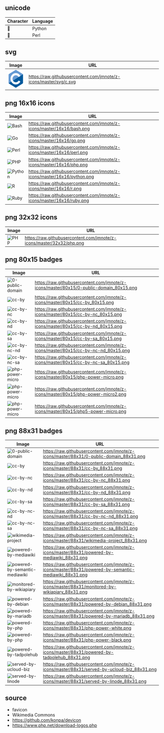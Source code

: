 ## unicode
Character | Language
--------- | --------
🐍 | Python
🐫 | Perl

## svg
Image | URL
----- | ---
<img src="./svg/c.svg" height="60"> | https://raw.githubusercontent.com/jmnote/z-icons/master/svg/c.svg

## png 16x16 icons
Image | URL
----- | ---
![Bash](https://raw.githubusercontent.com/jmnote/z-icons/master/16x16/bash.png)     | https://raw.githubusercontent.com/jmnote/z-icons/master/16x16/bash.png
![Go](https://raw.githubusercontent.com/jmnote/z-icons/master/16x16/go.png)         | https://raw.githubusercontent.com/jmnote/z-icons/master/16x16/go.png
![Perl](https://raw.githubusercontent.com/jmnote/z-icons/master/16x16/perl.png)     | https://raw.githubusercontent.com/jmnote/z-icons/master/16x16/perl.png
![PHP](https://raw.githubusercontent.com/jmnote/z-icons/master/16x16/php.png)       | https://raw.githubusercontent.com/jmnote/z-icons/master/16x16/php.png
![Python](https://raw.githubusercontent.com/jmnote/z-icons/master/16x16/python.png) | https://raw.githubusercontent.com/jmnote/z-icons/master/16x16/python.png
![R](https://raw.githubusercontent.com/jmnote/z-icons/master/16x16/r.png)           | https://raw.githubusercontent.com/jmnote/z-icons/master/16x16/r.png
![Ruby](https://raw.githubusercontent.com/jmnote/z-icons/master/16x16/ruby.png)     | https://raw.githubusercontent.com/jmnote/z-icons/master/16x16/ruby.png

## png 32x32 icons
Image | URL
----- | ---
![PHP](https://raw.githubusercontent.com/jmnote/z-icons/master/32x32/php.png)       | https://raw.githubusercontent.com/jmnote/z-icons/master/32x32/php.png

## png 80x15 badges
Image | URL
--- | ---
![0-public-domain](https://raw.githubusercontent.com/jmnote/z-icons/master/80x15/0-public-domain_80x15.png) | https://raw.githubusercontent.com/jmnote/z-icons/master/80x15/0-public-domain_80x15.png
![cc-by](https://raw.githubusercontent.com/jmnote/z-icons/master/80x15/cc-by_80x15.png) | https://raw.githubusercontent.com/jmnote/z-icons/master/80x15/cc-by_80x15.png
![cc-by-nc](https://raw.githubusercontent.com/jmnote/z-icons/master/80x15/cc-by-nc_80x15.png) | https://raw.githubusercontent.com/jmnote/z-icons/master/80x15/cc-by-nc_80x15.png
![cc-by-nd](https://raw.githubusercontent.com/jmnote/z-icons/master/80x15/cc-by-nd_80x15.png) | https://raw.githubusercontent.com/jmnote/z-icons/master/80x15/cc-by-nd_80x15.png
![cc-by-sa](https://raw.githubusercontent.com/jmnote/z-icons/master/80x15/cc-by-sa_80x15.png) | https://raw.githubusercontent.com/jmnote/z-icons/master/80x15/cc-by-sa_80x15.png
![cc-by-nc-nd](https://raw.githubusercontent.com/jmnote/z-icons/master/80x15/cc-by-nc-nd_80x15.png) | https://raw.githubusercontent.com/jmnote/z-icons/master/80x15/cc-by-nc-nd_80x15.png
![cc-by-nc-sa](https://raw.githubusercontent.com/jmnote/z-icons/master/80x15/cc-by-nc-sa_80x15.png) | https://raw.githubusercontent.com/jmnote/z-icons/master/80x15/cc-by-nc-sa_80x15.png   
![php-power-micro](https://raw.githubusercontent.com/jmnote/z-icons/master/80x15/php-power-micro.png) | https://raw.githubusercontent.com/jmnote/z-icons/master/80x15/php-power-micro.png
![php-power-micro](https://raw.githubusercontent.com/jmnote/z-icons/master/80x15/php-power-micro2.png) | https://raw.githubusercontent.com/jmnote/z-icons/master/80x15/php-power-micro2.png
![php-power-micro](https://raw.githubusercontent.com/jmnote/z-icons/master/80x15/php5-power-micro.png) | https://raw.githubusercontent.com/jmnote/z-icons/master/80x15/php5-power-micro.png

## png 88x31 badges
Image | URL
----- | ---
![0-public-domain](https://raw.githubusercontent.com/jmnote/z-icons/master/88x31/0-public-domain_88x31.png) | https://raw.githubusercontent.com/jmnote/z-icons/master/88x31/0-public-domain_88x31.png
![cc-by](https://raw.githubusercontent.com/jmnote/z-icons/master/88x31/cc-by_88x31.png) | https://raw.githubusercontent.com/jmnote/z-icons/master/88x31/cc-by_88x31.png
![cc-by-nc](https://raw.githubusercontent.com/jmnote/z-icons/master/88x31/cc-by-nc_88x31.png) | https://raw.githubusercontent.com/jmnote/z-icons/master/88x31/cc-by-nc_88x31.png
![cc-by-nd](https://raw.githubusercontent.com/jmnote/z-icons/master/88x31/cc-by-nd_88x31.png) | https://raw.githubusercontent.com/jmnote/z-icons/master/88x31/cc-by-nd_88x31.png
![cc-by-sa](https://raw.githubusercontent.com/jmnote/z-icons/master/88x31/cc-by-sa_88x31.png) | https://raw.githubusercontent.com/jmnote/z-icons/master/88x31/cc-by-sa_88x31.png
![cc-by-nc-nd](https://raw.githubusercontent.com/jmnote/z-icons/master/88x31/cc-by-nc-nd_88x31.png) | https://raw.githubusercontent.com/jmnote/z-icons/master/88x31/cc-by-nc-nd_88x31.png
![cc-by-nc-sa](https://raw.githubusercontent.com/jmnote/z-icons/master/88x31/cc-by-nc-sa_88x31.png) | https://raw.githubusercontent.com/jmnote/z-icons/master/88x31/cc-by-nc-sa_88x31.png   
![wikimedia-project](https://raw.githubusercontent.com/jmnote/z-icons/master/88x31/wikimedia-project_88x31.png) | https://raw.githubusercontent.com/jmnote/z-icons/master/88x31/wikimedia-project_88x31.png   
![powered-by-mediawiki](https://raw.githubusercontent.com/jmnote/z-icons/master/88x31/powered-by-mediawiki_88x31.png) | https://raw.githubusercontent.com/jmnote/z-icons/master/88x31/powered-by-mediawiki_88x31.png   
![powered-by-semantic-mediawiki](https://raw.githubusercontent.com/jmnote/z-icons/master/88x31/powered-by-semantic-mediawiki_88x31.png) | https://raw.githubusercontent.com/jmnote/z-icons/master/88x31/powered-by-semantic-mediawiki_88x31.png
![monitored-by-wikiapiary](https://raw.githubusercontent.com/jmnote/z-icons/master/88x31/monitored-by-wikiapiary_88x31.png) | https://raw.githubusercontent.com/jmnote/z-icons/master/88x31/monitored-by-wikiapiary_88x31.png
![powered-by-debian](https://raw.githubusercontent.com/jmnote/z-icons/master/88x31/powered-by-debian_88x31.png) | https://raw.githubusercontent.com/jmnote/z-icons/master/88x31/powered-by-debian_88x31.png
![powered-by-mariadb](https://raw.githubusercontent.com/jmnote/z-icons/master/88x31/powered-by-mariadb_88x31.png) | https://raw.githubusercontent.com/jmnote/z-icons/master/88x31/powered-by-mariadb_88x31.png
![powered-by-php](https://raw.githubusercontent.com/jmnote/z-icons/master/88x31/php-power-white.png) | https://raw.githubusercontent.com/jmnote/z-icons/master/88x31/php-power-white.png
![powered-by-php](https://raw.githubusercontent.com/jmnote/z-icons/master/88x31/php-power-black.png) | https://raw.githubusercontent.com/jmnote/z-icons/master/88x31/php-power-black.png
![powered-by-tadpolehub](https://raw.githubusercontent.com/jmnote/z-icons/master/88x31/powered-by-tadpolehub_88x31.png) | https://raw.githubusercontent.com/jmnote/z-icons/master/88x31/powered-by-tadpolehub_88x31.png
![served-by-ucloud-biz](https://raw.githubusercontent.com/jmnote/z-icons/master/88x31/served-by-ucloud-biz_88x31.png) | https://raw.githubusercontent.com/jmnote/z-icons/master/88x31/served-by-ucloud-biz_88x31.png   
![served-by-linode](https://raw.githubusercontent.com/jmnote/z-icons/master/88x31/served-by-linode_88x31.png) | https://raw.githubusercontent.com/jmnote/z-icons/master/88x31/served-by-linode_88x31.png

## source
* favicon
* Wikimedia Commons
* https://github.com/konpa/devicon
* https://www.php.net/download-logos.php

